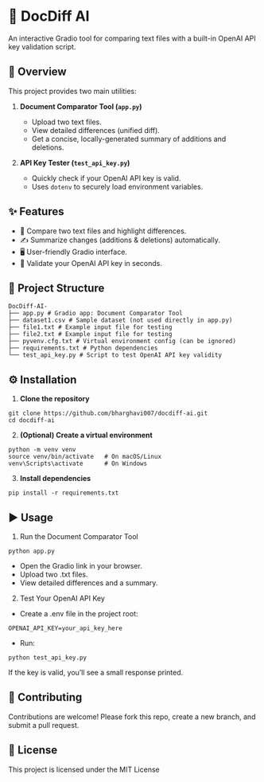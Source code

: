 # 🚀 DocDiff AI

An interactive Gradio tool for comparing text files with a built-in OpenAI API key validation script.  

## 📌 Overview  

This project provides two main utilities:  

1. **Document Comparator Tool (`app.py`)**  
   - Upload two text files.  
   - View detailed differences (unified diff).  
   - Get a concise, locally-generated summary of additions and deletions.  

2. **API Key Tester (`test_api_key.py`)**  
   - Quickly check if your OpenAI API key is valid.  
   - Uses `dotenv` to securely load environment variables.  

## ✨ Features  

- 📂 Compare two text files and highlight differences.  
- ✍️ Summarize changes (additions & deletions) automatically.  
- 🖥️ User-friendly Gradio interface.  
- 🔑 Validate your OpenAI API key in seconds.  


## 📂 Project Structure  
```
DocDiff-AI-
├── app.py # Gradio app: Document Comparator Tool
├── dataset1.csv # Sample dataset (not used directly in app.py)
├── file1.txt # Example input file for testing
├── file2.txt # Example input file for testing
├── pyvenv.cfg.txt # Virtual environment config (can be ignored)
├── requirements.txt # Python dependencies
└── test_api_key.py # Script to test OpenAI API key validity
```

## ⚙️ Installation  
1. **Clone the repository**  
```
git clone https://github.com/bharghavi007/docdiff-ai.git
cd docdiff-ai
```
2. **(Optional) Create a virtual environment**
```
python -m venv venv
source venv/bin/activate   # On macOS/Linux
venv\Scripts\activate      # On Windows
```
3. **Install dependencies**
```
pip install -r requirements.txt
```
## ▶️ Usage
1. Run the Document Comparator Tool
```
python app.py
```
- Open the Gradio link in your browser.
- Upload two .txt files.
- View detailed differences and a summary.

2. Test Your OpenAI API Key
- Create a .env file in the project root:
```
OPENAI_API_KEY=your_api_key_here
```
- Run:
```
python test_api_key.py
```
If the key is valid, you’ll see a small response printed.


## 🤝 Contributing

Contributions are welcome! Please fork this repo, create a new branch, and submit a pull request.

## 📜 License

This project is licensed under the MIT License